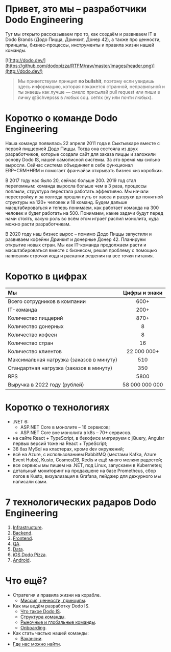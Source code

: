 # Привет, это мы – разработчики Dodo Engineering

Тут мы открыто рассказываем про то, как создаём и развиваем IT в Dodo Brands (Додо Пицца, Дринкит, Донер 42), а также про ценности, принципы, бизнес-процессы, инструменты и правила жизни нашей команды.

[![http://dodo.dev/](https://github.com/dodopizza/RTFM/raw/master/images/header.png)](http://dodo.dev/)

> Мы приветствуем принцип **no bullshit**, поэтому если увидишь здесь информацию, которая покажется странной, неправильной и ты знаешь как лучше — смело присылай pull request или пиши в личку @Schvepsss в любых соц. сетях (ну или почти любых).

# Коротко о команде Dodo Engineering

Наша команда появилась 22 апреля 2011 года в Сыктывкаре вместе с первой пиццерией Додо Пиццы. Тогда она состояла из двух разработчиков, которые создали сайт для заказа пиццы и заложили основу Dodo IS, нашей самописной системы. За это время мы сильно выросли. Сейчас система объединяет в себе функционал ERP+CRM+HRM и помогает франчайзи открывать бизнес «из коробки».

В 2017 году нас было 20, сейчас больше 200. 2019 год стал переломным: команда выросла больше чем в 3 раза, процессы поплыли, структура перестала работать эффективно. Мы начали перестройку и за полгода прошли путь от хаоса и разрухи до понятной структуры на 120+ человек и 18 команд. Будем дальше масштабироваться и теперь понимаем, как работает команда на 300 человек и будет работать на 500. Понимаем, какие задачи будут перед нами стоять, какую роль во всём этом играет распил монолита, куда можно расти разработчикам.

В 2020 году наш бизнес вырос – помимо Додо Пиццы запустили и развиваем кофейни Дринкит и донерные Донер 42. Планируем открытие новых стран. Мы как IT-команда продолжаем расти и масштабироваться вместе с бизнесом, решая проблему с помощью написания строчки кода и раскатки решения на все точки питания.

# Коротко в цифрах

| Мы | Цифры и знаки|
|:------------- |:---------------:|
| Всего сотрудников в компании | 600+ |
|IT-команда | 200+ |
|Количество пиццерий | 870+ |
|Количество донерных | 8 |
|Количество кофеен | 8|
|Количество стран | 16 |
|Количество клиентов | 22 000 000+ |
|Максимальная нагрузка (заказов в минуту) | 510 |
|Стандартная нагрузка (заказов в минуту) | 350 |
|RPS | 5800 |
|Выручка в 2022 году (рублей) | 58 000 000 000 |

# Коротко о технологиях

* .NET 6:
  * ASP.NET Core в монолите – 16 сервисов;
  * ASP.NET Core вне монолита в k8s – 70+ сервисов.
* на сайте React + TypeScript, в бекофисе мигрируем с jQuery, Angular первых версий тоже на React + TypeScript;
* 36 баз MySql на кластерах, кроме dev окружений;
* всё на Azure, с использованием RabbitMQ (местами Kafka, Azure Event Hubs), Kusto, CosmosDB, Redis и ещё много мелких радостей;
* все сервисы мы пишем на .NET, под Linux, запускаем в Kubernetes;
* детальный мониторинг на продакшене на базе Prometheus, сбор логов в Kusto, визуализация в Grafana, пейджер для дежурного мы написали сами.

# 7 технологических радаров Dodo Engineering

1. [Infrastructure](https://radar.thoughtworks.com/?sheetId=https%3A%2F%2Fdocs.google.com%2Fspreadsheets%2Fd%2Fe%2F2PACX-1vT7Fr8ieNw34TIlxviFOhZQ1x7wFTS88kfK6loVoQIncEcF_xI2imNYNcMIQbLXGbkDKhfamLdPxZuh%2Fpub%3Fgid%3D1362144133%26single%3Dtrue%26output%3Dcsv%26format%3D%2FDodo+Engineering+Infra.csv).
2. [Backend](https://radar.thoughtworks.com/?sheetId=https%3A%2F%2Fdocs.google.com%2Fspreadsheets%2Fd%2Fe%2F2PACX-1vRJq9wMTAL7IWulP81qOyuAughwJ9NLMZy_jH4UibjVJF83rM_XdqdSTGWvIfvGS1PYV85LW5BVVUlv%2Fpub%3Fgid%3D1655424610%26single%3Dtrue%26output%3Dcsv%26format%3D%2FDodo+Engineering+Backend.csv).
3. [Frontend](https://radar.thoughtworks.com/?sheetId=https%3A%2F%2Fdocs.google.com%2Fspreadsheets%2Fd%2Fe%2F2PACX-1vQoFGOb7a0lQppQkYIKd1JQHFtp5dKGs8iX5INqy7avEV0Eh9EX3rEmDkUVhzfPMSLXFw-7qi1f2AMf%2Fpub%3Fgid%3D604704275%26single%3Dtrue%26output%3Dcsv%26format%3D%2FDodo+Engineering+Frontend.csv).
4. [QA](https://radar.thoughtworks.com/?sheetId=https%3A%2F%2Fdocs.google.com%2Fspreadsheets%2Fd%2Fe%2F2PACX-1vS3AzkgmCZ1ZzaN1XDnzJ_j6tax-l1w9idmWVoLIaadqh_4sqB8HnuGpdKBH4P8vQ_R0doeyuvZenxl%2Fpub%3Fgid%3D1718585886%26single%3Dtrue%26output%3Dcsv%26format%3D%2FDodo+Engineering+QA.csv).
5. [Data](https://radar.thoughtworks.com/?sheetId=https%3A%2F%2Fdocs.google.com%2Fspreadsheets%2Fd%2F1AlBKLqQbfXnw4GOdcsnfmWDt8gpGyp2VuezmvnsLMTo%2Fpub%3Foutput%3Dcsv%26format%3D%252FDodo%2BEngineering%2BData.csv).
6. [iOS Dodo Pizza](https://radar.thoughtworks.com/?sheetId=https%3A%2F%2Fdocs.google.com%2Fspreadsheets%2Fd%2Fe%2F2PACX-1vTq1imTtTYF3hLOCr2SfmNNDyTQwu1Z29Nh6sQiCAkz-ADvenhFHPfzV82DXrHt4rsW3EIoMO_YqhU8%2Fpub%3Fgid%3D0%26single%3Dtrue%26output%3Dcsv%26format%3D%2FDodo+Pizza+iOS.csv).
7. [Android](https://radar.thoughtworks.com/?sheetId=https%3A%2F%2Fdocs.google.com%2Fspreadsheets%2Fd%2Fe%2F2PACX-1vRIJRCLRWKilMgx5rypHoCwGlUOpB79v4-oPPdSvNNSPkkgVao2uja2O4j1eEWqeUn34Ri0rzaNgut3%2Fpub%3Fgid%3D892813566%26single%3Dtrue%26output%3Dcsv%26format%3D%2FDodo+Engineering+Android.csv).

# Что ещё?

* Стратегия и правила жизни на корабле.
  * [Миссия, ценности, принципы](https://github.com/dodopizza/RTFM/blob/master/docs/our-mission.md).
* Как мы ведём разработку Dodo IS.
  * [Что такое Dodo IS](https://habr.com/ru/company/dododev/blog/506136/).
  * [Структура команды](https://github.com/dodopizza/RTFM/blob/master/docs/team-structure.md).
  * [Рыночные и глобальные команды](https://habr.com/ru/company/dododev/blog/666028/).
  * [Onboarding](https://habr.com/ru/company/dododev/blog/510382/).
* Как стать частью нашей команды:
  * [Вакансии](https://dodo.dev/manager#jobs).
* [Где нас можно найти](https://github.com/dodopizza/RTFM/blob/master/docs/resource-links.md).
